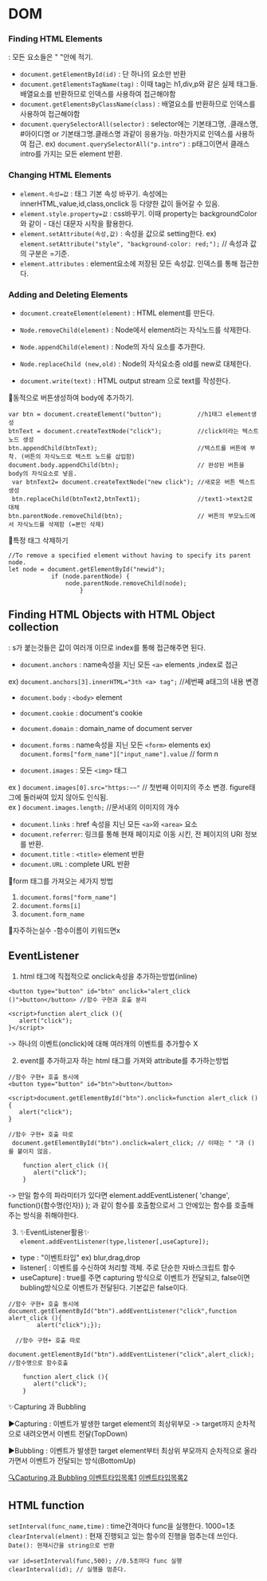 # DOM

### Finding HTML Elements
: 모든 요소들은 " "안에 적기.
- `document.getElementById(id)` : 단 하나의 요소만 반환
- `document.getElementsTagName(tag)` : 이때 tag는 h1,div,p와 같은 실제 태그들. 배열요소를 반환하므로 인덱스를 사용하여 접근해야함
- `document.getElementsByClassName(class)` : 배열요소를 반환하므로 인덱스를 사용하여 접근해야함
- `document.querySelectorAll(selector)` : selector에는 기본태그명, .클래스명, #아이디명 or 기본태그명.클래스명 과같이 응용가능. 마찬가지로 인덱스를 사용하여 접근.
ex) `document.querySelectorAll("p.intro")` : p태그이면서 클래스 intro를 가지는 모든 element 반환.



### Changing HTML Elements

- `element.속성=값` : 태그 기본 속성 바꾸기. 속성에는 innerHTML,value,id,class,onclick 등 다양한 값이 들어갈 수 있음.
- `element.style.property=값` : css바꾸기. 이때 property는 backgroundColor와 같이 - 대신 대문자 시작을 활용한다.
- `element.setAttribute(속성,값)` : 속성을 값으로 setting한다.
ex) `element.setAttribute("style", "background-color: red;");` // 속성과 값의 구분은 =기준.
-  `element.attributes` : element요소에 저장된 모든 속성값. 인덱스를 통해 접근한다.


### Adding and Deleting Elements


- `document.createElement(element)` : HTML element를 만든다.

- `Node.removeChild(element)` : Node에서 element라는 자식노드를 삭제한다.
- `Node.appendChild(element)` :  Node의 자식 요소를 추가한다.
- `Node.replaceChild (new,old)` : Node의 자식요소중 old를 new로 대체한다.
- `document.write(text)` : HTML output stream 으로 text를 작성한다.

🔹동적으로 버튼생성하여 body에 추가하기.

```
var btn = document.createElement("button");          //h1태그 element생성
btnText = document.createTextNode("click");          //click이라는 텍스트 노드 생성
btn.appendChild(btnText);                            //텍스트를 버튼에 부착. (버튼의 자식노드로 텍스트 노드를 삽입함)
document.body.appendChild(btn);                      // 완성된 버튼을 body의 자식요소로 넣음.
 var btnText2= document.createTextNode("new click"); //새로운 버튼 텍스트 생성
 btn.replaceChild(btnText2,btnText1);                //text1->text2로 대체
btn.parentNode.removeChild(btn);                     // 버튼의 부모노드에서 자식노드를 삭제함 (=본인 삭제)
```

🔹특정 태그 삭제하기
```
//To remove a specified element without having to specify its parent node.
let node = document.getElementById("newid"); 
            if (node.parentNode) { 
                node.parentNode.removeChild(node); 
                    }

```
## Finding HTML Objects with HTML Object collection

: s가 붙는것들은 값이 여러개 이므로 index를 통해 접근해주면 된다.

- `document.anchors` : name속성을 지닌 모든 `<a>` elements ,index로 접근
            
 ex) `document.anchors[3].innerHTML="3th <a> tag";` //세번째 a태그의 내용 변경
- `document.body` : `<body>` element
- `document.cookie` : document's cookie
- `document.domain` : domain_name of document server
- `document.forms` : name속성을 지닌 모든 `<form>` elements
ex) `document.forms["form_name"]["input_name"].value` // form n

- `document.images` : 모든 `<img>` 태그
            
ex ) `document.images[0].src="https:~~"` // 첫번째 이미지의 주소 변경. figure태그에 둘러싸여 있지 않아도 인식됨.            
ex ) `document.images.length;` //문서내의 이미지의 개수                        
- `document.links` : href 속성을 지닌 모든 `<a>`와 `<area>` 요소
- `document.referrer`: 링크를 통해 현재 페이지로 이동 시킨, 전 페이지의 URI 정보를 반환.
- `document.title` : `<title>` element 반환
- `document.URL` : complete URL 반환          
           

🔹form 태그를 가져오는 세가지 방법

1. `document.forms["form_name"]`
2. `document.forms[i]`
3. `document.form_name` 
 
📂자주하는실수
-함수이름이 키워드면x

## EventListener

1. html 태그에 직접적으로 onclick속성을 추가하는방법(inline)
```
<button type="button" id="btn" onclick="alert_click ()">button</button> //함수 구현과 호출 분리

<script>function alert_click (){ 
   alert("click"); 
}</script>
```
-> 하나의 이벤트(onclick)에 대해 여러개의 이벤트를 추가할수 X

2. event를 추가하고자 하는 html 태그를 가져와 attribute를 추가하는방법
```
//함수 구현+ 호출 동시에
<button type="button" id="btn">button</button>

<script>document.getElementById("btn").onclick=function alert_click (){
   alert("click"); 
}
```
```
//함수 구현+ 호출 따로
 document.getElementById("btn").onclick=alert_click; // 이때는 " "과 ()를 붙이지 않음.
    
    function alert_click (){
       alert("click"); 
    }
```
-> 만일 함수의 파라미터가 있다면 element.addEventListener( 'change',  function(){함수명(인자)} ); 과 같이
함수를 호출함으로서 그 안에있는 함수를 호출해주는 방식을 취해야한다.


3. ✨EventListener활용✨
`element.addEventListener(type,listener[,useCapture]);`
- type : "이벤트타입" ex) blur,drag,drop
- listener\[ : 이벤트를 수신하여 처리할 객체. 주로 단순한 자바스크립트 함수
- useCapture] : true를 주면 capturing 방식으로 이벤트가 전달되고, false이면 bubling방식으로 이벤트가 전달된다.
기본값은 false이다.

```
//함수 구현+ 호출 동시에
document.getElementById("btn").addEventListener("click",function alert_click (){
        alert("click");}); 
```
```
  //함수 구현+ 호출 따로
    document.getElementById("btn").addEventListener("click",alert_click); //함수명으로 함수호출 
    
    function alert_click (){
       alert("click"); 
    }
```

✨Capturing 과 Bubbling 

▶Capturing : 이벤트가 발생한 target element의 최상위부모 -> target까지 순차적으로 내려오면서 이벤트 전달(TopDown)

▶Bubbling : 이벤트가 발생한 target element부터 최상위 부모까지 순차적으로 올라가면서 이벤트가 전달되는 방식(BottomUp)

[🔍Capturing 과 Bubbling ](https://dimdim.tistory.com/entry/javascript%EC%97%90%EC%84%9C-%EC%9D%B4%EB%B2%A4%ED%8A%B8-%EC%B2%98%EB%A6%AC%EB%A5%BC-%EC%9C%84%ED%95%9C-addEventListener-%ED%95%A8%EC%88%98-%EC%84%A4%EB%AA%85)
[ 이벤트타입목록1](https://m.blog.naver.com/PostView.naver?isHttpsRedirect=true&blogId=qbxlvnf11&logNo=220877806711)
[ 이벤트타입목록2](https://jenny-daru.tistory.com/17)

## HTML function 

`setInterval(func_name,time)` : time간격마다 func을 실행한다. 1000=1초
`clearInterval(elment)` :  현재 진행되고 있는 함수의 진행을 멈추는데 쓰인다.
`Date(): 현재시간을 string으로 반환`


```
var id=setInterval(func,500); //0.5초마다 func 실행
clearInterval(id); // 실행을 멈춘다.
```


